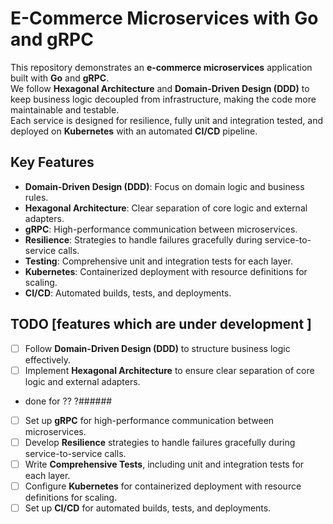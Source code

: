 # E-Commerce Microservices with Go and gRPC

This repository demonstrates an **e-commerce microservices** application built with **Go** and **gRPC**.  
We follow **Hexagonal Architecture** and **Domain-Driven Design (DDD)** to keep business logic decoupled from infrastructure, making the code more maintainable and testable.  
Each service is designed for resilience, fully unit and integration tested, and deployed on **Kubernetes** with an automated **CI/CD** pipeline.

## Key Features

- **Domain-Driven Design (DDD)**: Focus on domain logic and business rules.
- **Hexagonal Architecture**: Clear separation of core logic and external adapters.
- **gRPC**: High-performance communication between microservices.
- **Resilience**: Strategies to handle failures gracefully during service-to-service calls.
- **Testing**: Comprehensive unit and integration tests for each layer.
- **Kubernetes**: Containerized deployment with resource definitions for scaling.
- **CI/CD**: Automated builds, tests, and deployments.

## TODO [features which are under development ]

- [ ] Follow **Domain-Driven Design (DDD)** to structure business logic effectively.
- [ ] Implement **Hexagonal Architecture** to ensure clear separation of core logic and external adapters.
- done for ?? ?######
- [ ] Set up **gRPC** for high-performance communication between microservices.
- [ ] Develop **Resilience** strategies to handle failures gracefully during service-to-service calls.
- [ ] Write **Comprehensive Tests**, including unit and integration tests for each layer.
- [ ] Configure **Kubernetes** for containerized deployment with resource definitions for scaling.
- [ ] Set up **CI/CD** for automated builds, tests, and deployments.
